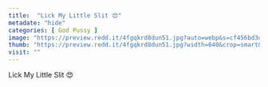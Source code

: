```yaml
---
title:  "Lick My Little Slit 😍"
metadate: "hide"
categories: [ God Pussy ]
image: "https://preview.redd.it/4fgqkrd8dun51.jpg?auto=webp&s=cf456bd3d4f34c1798a3f4aa344d015919a9a578"
thumb: "https://preview.redd.it/4fgqkrd8dun51.jpg?width=640&crop=smart&auto=webp&s=a3fd7dfe5f0ef392df8911c7d35444a4dbaa739e"
visit: ""
---
```

Lick My Little Slit 😍
